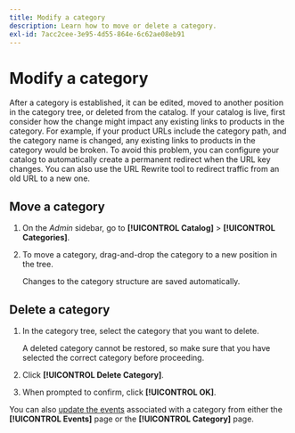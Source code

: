 ```yaml
---
title: Modify a category
description: Learn how to move or delete a category.
exl-id: 7acc2cee-3e95-4d55-864e-6c62ae08eb91
---
```

# Modify a category

After a category is established, it can be edited, moved to another position in the category tree, or deleted from the catalog. If your catalog is live, first consider how the change might impact any existing links to products in the category. For example, if your product URLs include the category path, and the category name is changed, any existing links to products in the category would be broken. To avoid this problem, you can configure your catalog to automatically create a permanent redirect when the URL key changes. You can also use the URL Rewrite tool to redirect traffic from an old URL to a new one.

## Move a category

1. On the _Admin_ sidebar, go to **[!UICONTROL Catalog]** > **[!UICONTROL Categories]**.

1. To move a category, drag-and-drop the category to a new position in the tree.

   Changes to the category structure are saved automatically.

## Delete a category

1. In the category tree, select the category that you want to delete.

   A deleted category cannot be restored, so make sure that you have selected the correct category before proceeding.

1. Click **[!UICONTROL Delete Category]**.

1. When prompted to confirm, click **[!UICONTROL OK]**.

You can also [update the events](../merchandising-promotions/event-create.md#create-and-update-events) associated with a category from either the **[!UICONTROL Events]** page or the **[!UICONTROL Category]** page.
